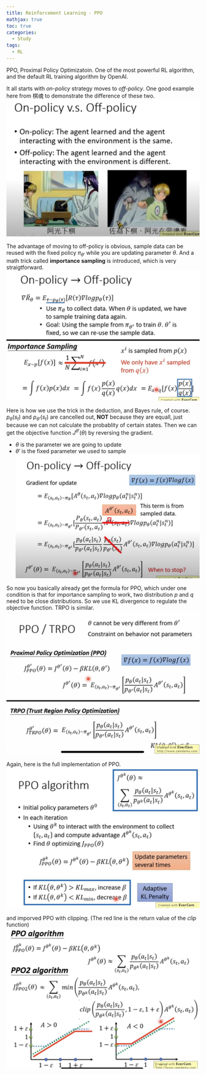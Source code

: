 ```yaml
---
title: Reinforcement Learning - PPO
mathjax: true
toc: true
categories:
  - Study
tags:
  - RL
---
```


PPO, Proximal Policy Optimizatoin. One of the most powerful RL algorithm, and the default RL training algorithm by OpenAI. 

It all starts with *on-policy* strategy moves to *off-policy*. One good example here from 棋魂 to demonstrate the difference of these two.
![Alt text](/assets/images/2023/23-06-11-RL-2-ppo_files/qihun.png)  
  

The advantage of moving to off-policy is obvious, sample data can be reused with the fixed policy $\pi_{\theta'}$ while you are updating parameter $\theta$. And a math trick called **importance sampling** is introduced, which is very straigtforward.  
![Alt text](/assets/images/2023/23-06-11-RL-2-ppo_files/importance_sampling.png)  

Here is how we use the trick in the deduction, and Bayes rule, of course. $p_\theta(s_t)$ and $p_{\theta'}(s_t)$ are cancelled out, **NOT** because they are equall, just because we can not calculate the probablity of certain states. Then we can get the objective function $J^{\theta'}(\theta)$ by reversing the gradient.
- $\theta$ is the parameter we are going to update
- $\theta'$ is the fixed parameter we used to sample
![Alt text](/assets/images/2023/23-06-11-RL-2-ppo_files/objective.png)

So now you basically already get the formula for PPO, which under one condition is that for importance sampling to work, two distribution $p$ and $q$ need to be close distributions. So we use KL divergence to regulate the objective function. TRPO is similar.  
![Alt text](/assets/images/2023/23-06-11-RL-2-ppo_files/KL.png)  

Again, here is the full implementation of PPO.
![Alt text](/assets/images/2023/23-06-11-RL-2-ppo_files/ppo.png)

and imporved PPO with clipping. (The red line is the return value of the *clip* function)
![Alt text](/assets/images/2023/23-06-11-RL-2-ppo_files/ppo2.png)